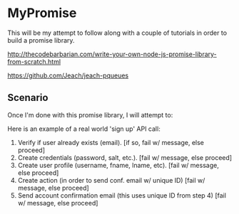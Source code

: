 # MyPromise

This will be my attempt to follow along with a couple of tutorials in order to
build a promise library.

http://thecodebarbarian.com/write-your-own-node-js-promise-library-from-scratch.html

https://github.com/Jeach/jeach-pqueues

## Scenario

Once I'm done with this promise library, I will attempt to:

Here is an example of a real world 'sign up' API call:

1.  Verify if user already exists (email). [if so, fail w/ message, else proceed]
2.  Create credentials (password, salt, etc.). [fail w/ message, else proceed]
3.  Create user profile (username, fname, lname, etc). [fail w/ message, else proceed]
4.  Create action (in order to send conf. email w/ unique ID) [fail w/ message, else proceed]
5.  Send account confirmation email (this uses unique ID from step 4) [fail w/ message, else proceed]
